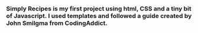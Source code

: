 ### Simply Recipes is my first project using html, CSS and a tiny bit of Javascript. I used templates and followed a guide created by John Smilgma from CodingAddict.
